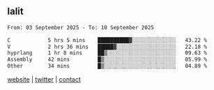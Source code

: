 ## lalit

<!--START_SECTION:waka-->

```txt
From: 03 September 2025 - To: 10 September 2025

C            5 hrs 5 mins    ██████████▓░░░░░░░░░░░░░░   43.22 %
V            2 hrs 36 mins   █████▓░░░░░░░░░░░░░░░░░░░   22.18 %
hyprlang     1 hr 8 mins     ██▒░░░░░░░░░░░░░░░░░░░░░░   09.63 %
Assembly     42 mins         █▒░░░░░░░░░░░░░░░░░░░░░░░   05.99 %
Other        34 mins         █▒░░░░░░░░░░░░░░░░░░░░░░░   04.89 %
```

<!--END_SECTION:waka-->

[website](https://lalit.sh) | [twitter](https://x.com/@lalitcodes) | [contact](https://lalit.sh/contact)

